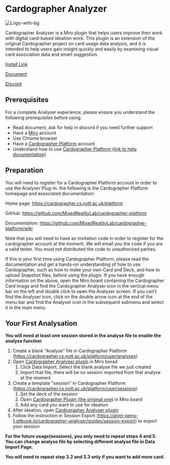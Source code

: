 # Cardographer Analyzer
![Logo-with-bg](https://user-images.githubusercontent.com/48816224/189253802-952693e7-7a1b-4e7a-84df-1ee6918b0584.png)



Cardographer Analyser is a Miro plugin that helps users improve their work with digital card-based ideation work. This plugin is an extension of the original Cardographer project on card usage data analysis, and it is intended to help users gain insight quickly and easily by examining visual card association data and smart suggestion.

[Install Link](https://miro.com/oauth/authorize/?response_type=code&client_id=3458764529618933773&redirect_uri=%2Fconfirm-app-install%2F)

[Document](https://alvin-peng-1.gitbook.io/cardographer-analyser)

[Discord](https://discord.gg/Y56KMF9KDE)


## Prerequisites

For a complete Analyser experience, please ensure you understand the following prerequisites before using.

- Read document, ask for help in discord if you need further support
- Have a [Miro](https://miro.com/app/dashboard/) account
- Use Chrome browser
- Have a [Cardographer Platform](https://cardographer.cs.nott.ac.uk/platform) account
- Understand how to use [Cardographer Platform (link to help documentation)](https://github.com/MixedRealityLab/cardographer-platform/wiki)

## Preparation

You will need to register for a Cardographer Platform account in order to use the Analyser Plug-In. the following is the Cardographer Platform homepage and associated documentation:

Home page: https://cardographer.cs.nott.ac.uk/platform

GitHub: https://github.com/MixedRealityLab/cardographer-platform

Documentation: https://github.com/MixedRealityLab/cardographer-platform/wiki

Note that you will need to have an invitation code in order to register for the cardographer account at the moment. We will email you the code if you are a valid tester. You must not distributed the code to unauthorized parties.

If this is your first time using Cardographer Platform, please read the documentation and get a hands-on understanding of how to use Cardographer, such as how to make your own Card and Deck, and how to upload Snapshot files, before using the plugin.
If you have enough information on the above, open the Miro board containing the Cardographer Card image and find the Cardographer Analyser icon in the vertical menu bar on the left and double click to open the Analyser screen. If you can't find the Analyser icon, click on the double arrow icon at the end of the menu bar and find the Analyser icon in the subsequent submenu and select it in the main menu.

## Your First Analysation

**You will need at least one session stored in the analyse file to enable the analyse function**

1. Create a blank "Analyse" file in Cardographer Platform (https://cardographer.cs.nott.ac.uk/platform/user/analyses)
2. Open [Cardographer Analyser plugin](https://miro.com/oauth/authorize/?response_type=code&client_id=3458764529618933773&redirect_uri=%2Fconfirm-app-install%2F) in Miro borad
    1. Click Data Import, Select the blank analyse file we just created
    2. Import that file, there will be no session imported from that analyse at the moment
3. Create a template "session" in Cardographer Platform (https://cardographer.cs.nott.ac.uk/platform/user/sessions)
    1. Set the deck of the session
    2. Open [Cardographer Plugin (the original one)](https://miro.com/app-install/?response_type=code&client_id=3074457357181007992&redirect_uri=%2Fconfirm-app-install%2F&workspace_key=default) in Miro board
    3. Add any card you want to use for ideation
4. After ideation, open [Cardographer Analyser plugin](https://miro.com/oauth/authorize/?response_type=code&client_id=3458764529618933773&redirect_uri=%2Fconfirm-app-install%2F)
5. Follow the instruction in Session Export (https://alvin-peng-1.gitbook.io/cardographer-analyser/guides/session-export) to export your session

**For the future usage(sessions), you only need to repeat steps 4 and 5. You can change analyse file by selecting different analyse file in Data Import Page.**

__You will need to repeat step 3.2 and 3.3 only if you want to add more card.__
